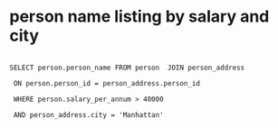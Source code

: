 # person name listing by salary and city 

<pre>
<code>
SELECT person.person_name FROM person  JOIN person_address <br>
 ON person.person_id = person_address.person_id  <br>
 WHERE person.salary_per_annum > 40000  <br>
 AND person_address.city = 'Manhattan' <br> 
</code>
</pre>
